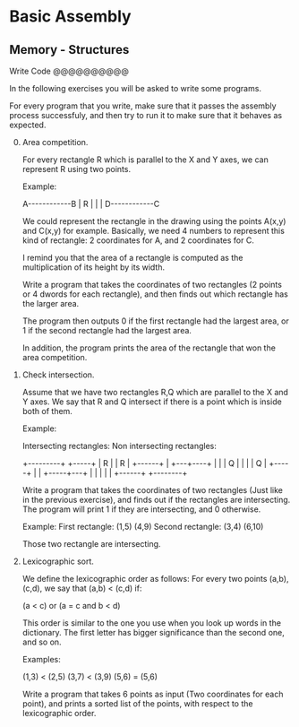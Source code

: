 Basic Assembly
================

Memory - Structures
-------------------

Write Code
@@@@@@@@@@

In the following exercises you will be asked to write some programs.

For every program that you write, make sure that it passes the assembly
process successfuly, and then try to run it to make sure that it behaves as
expected.


0.  Area competition.

    For every rectangle R which is parallel to the X and Y axes, we can
    represent R using two points.

    Example:
  
      A------------B
      |     R      |
      |            |
      D------------C

      We could represent the rectangle in the drawing using the points A(x,y)
      and C(x,y) for example. Basically, we need 4 numbers to represent this
      kind of rectangle: 2 coordinates for A, and 2 coordinates for C.

      I remind you that the area of a rectangle is computed as the
      multiplication of its height by its width.


    Write a program that takes the coordinates of two rectangles (2 points or 4
    dwords for each rectangle), and then finds out which rectangle has the
    larger area.

    The program then outputs 0 if the first rectangle had the largest area, or 1
    if the second rectangle had the largest area. 

    In addition, the program prints the area of the rectangle that won the area
    competition.


1.  Check intersection.
    
    Assume that we have two rectangles R,Q which are parallel to the X and Y
    axes. We say that R and Q intersect if there is a point which is inside both
    of them.
    
    Example:
      
      Intersecting rectangles:        Non intersecting rectangles:

      +---------+                     +-----+
      | R       |                     | R   |   +------+
      |     +---+----+                |     |   | Q    |
      |     |   |  Q |                +-----+   |      |
      +-----+---+    |                          |      |
            |        |                          +------+
            +--------+

    Write a program that takes the coordinates of two rectangles (Just like in
    the previous exercise), and finds out if the rectangles are intersecting.
    The program will print 1 if they are intersecting, and 0 otherwise.

    Example:
      First rectangle:  (1,5) (4,9)
      Second rectangle: (3,4) (6,10)

      Those two rectangle are intersecting.


2.  Lexicographic sort.

    We define the lexicographic order as follows:
    For every two points (a,b), (c,d), we say that (a,b) < (c,d) if:

    (a < c) or (a = c and b < d)

    This order is similar to the one you use when you look up words in the
    dictionary. The first letter has bigger significance than the second one,
    and so on.
    
    Examples:

      (1,3) < (2,5)
      (3,7) < (3,9)
      (5,6) = (5,6)

    Write a program that takes 6 points as input (Two coordinates for each
    point), and prints a sorted list of the points, with respect to the
    lexicographic order.